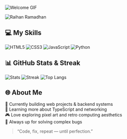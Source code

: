 ![Welcome GIF](https://media.giphy.com/media/aUovxH8Vf9qDu/giphy.gif)

![Raihan Ramadhan](https://i.imgur.com/fHBQ3Jq.png)

## 💻 My Skills
![HTML5](https://img.shields.io/badge/-HTML5-E34F26?style=flat-square&logo=html5&logoColor=white)
![CSS3](https://img.shields.io/badge/-CSS3-1572B6?style=flat-square&logo=css3&logoColor=white)
![JavaScript](https://img.shields.io/badge/-JavaScript-F7DF1E?style=flat-square&logo=javascript&logoColor=black)
![Python](https://img.shields.io/badge/-Python-3776AB?style=flat-square&logo=python&logoColor=white)

## 📊 GitHub Stats & Streak
![Stats](https://github-readme-stats.vercel.app/api?username=reyy30k-bot&show_icons=true&theme=radical)
![Streak](https://streak-stats.demolab.com?user=reyy30k-bot&theme=radical)
![Top Langs](https://github-readme-stats.vercel.app/api/top-langs/?username=reyy30k-bot&layout=compact&theme=radical)

## 🌐 About Me
🔭 Currently building web projects & backend systems  
🌱 Learning more about TypeScript and networking  
🎮 Love exploring pixel art and retro computing aesthetics  
🧠 Always up for solving complex bugs  

> “Code, fix, repeat — until perfection.”
